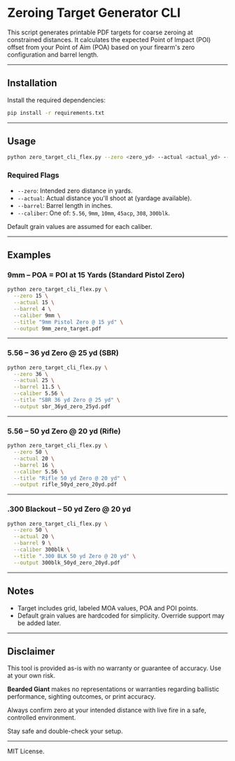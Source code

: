 
# Zeroing Target Generator CLI

This script generates printable PDF targets for coarse zeroing at constrained distances.
It calculates the expected Point of Impact (POI) offset from your Point of Aim (POA) based on your firearm's zero configuration and barrel length.

---

##  Installation

Install the required dependencies:

```bash
pip install -r requirements.txt
```

---

##  Usage

```bash
python zero_target_cli_flex.py --zero <zero_yd> --actual <actual_yd> --barrel <barrel_length> --caliber <caliber> --title "<your title>" --output <file.pdf>
```

###  Required Flags

- `--zero`: Intended zero distance in yards.
- `--actual`: Actual distance you'll shoot at (yardage available).
- `--barrel`: Barrel length in inches.
- `--caliber`: One of: `5.56`, `9mm`, `10mm`, `45acp`, `308`, `300blk`.

 Default grain values are assumed for each caliber.

---

##  Examples

###  9mm – POA = POI at 15 Yards (Standard Pistol Zero)

```bash
python zero_target_cli_flex.py \
  --zero 15 \
  --actual 15 \
  --barrel 4 \
  --caliber 9mm \
  --title "9mm Pistol Zero @ 15 yd" \
  --output 9mm_zero_target.pdf
```

---

###  5.56 – 36 yd Zero @ 25 yd (SBR)

```bash
python zero_target_cli_flex.py \
  --zero 36 \
  --actual 25 \
  --barrel 11.5 \
  --caliber 5.56 \
  --title "SBR 36 yd Zero @ 25 yd" \
  --output sbr_36yd_zero_25yd.pdf
```

---

###  5.56 – 50 yd Zero @ 20 yd (Rifle)

```bash
python zero_target_cli_flex.py \
  --zero 50 \
  --actual 20 \
  --barrel 16 \
  --caliber 5.56 \
  --title "Rifle 50 yd Zero @ 20 yd" \
  --output rifle_50yd_zero_20yd.pdf
```

---

###  .300 Blackout – 50 yd Zero @ 20 yd

```bash
python zero_target_cli_flex.py \
  --zero 50 \
  --actual 20 \
  --barrel 9 \
  --caliber 300blk \
  --title ".300 BLK 50 yd Zero @ 20 yd" \
  --output 300blk_50yd_zero_20yd.pdf
```

---

##  Notes

- Target includes grid, labeled MOA values, POA and POI points.
- Default grain values are hardcoded for simplicity. Override support may be added later.


---

## Disclaimer

This tool is provided as-is with no warranty or guarantee of accuracy. Use at your own risk.

**Bearded Giant** makes no representations or warranties regarding ballistic performance, sighting outcomes, or print accuracy.

Always confirm zero at your intended distance with live fire in a safe, controlled environment.

Stay safe and double-check your setup.

---


MIT License.
